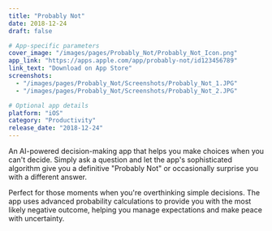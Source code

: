 ```yaml
---
title: "Probably Not"
date: 2018-12-24
draft: false

# App-specific parameters
cover_image: "/images/pages/Probably_Not/Probably_Not_Icon.png"
app_link: "https://apps.apple.com/app/probably-not/id123456789"
link_text: "Download on App Store"
screenshots:
  - "/images/pages/Probably_Not/Screenshots/Probably_Not_1.JPG"
  - "/images/pages/Probably_Not/Screenshots/Probably_Not_2.JPG"

# Optional app details
platform: "iOS"
category: "Productivity"
release_date: "2018-12-24"
---
```


An AI-powered decision-making app that helps you make choices when you can't decide. Simply ask a question and let the app's sophisticated algorithm give you a definitive "Probably Not" or occasionally surprise you with a different answer.

Perfect for those moments when you're overthinking simple decisions. The app uses advanced probability calculations to provide you with the most likely negative outcome, helping you manage expectations and make peace with uncertainty.